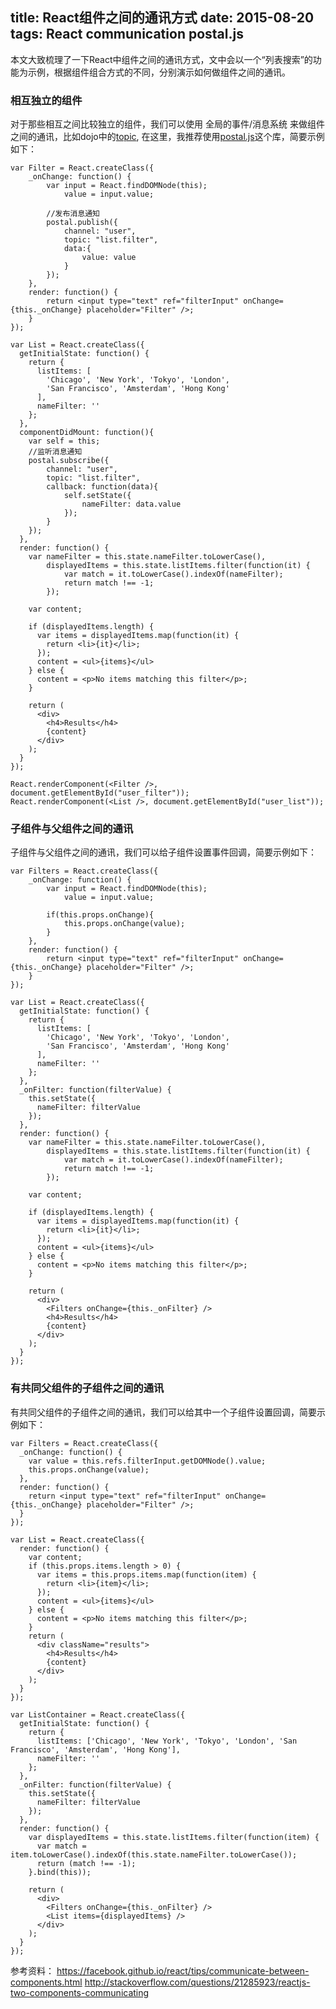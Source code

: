 title: React组件之间的通讯方式
date: 2015-08-20
tags: React communication postal.js
---

本文大致梳理了一下React中组件之间的通讯方式，文中会以一个“列表搜索”的功能为示例，根据组件组合方式的不同，分别演示如何做组件之间的通讯。

### 相互独立的组件
对于那些相互之间比较独立的组件，我们可以使用 全局的事件/消息系统 来做组件之间的通讯，比如dojo中的[topic](https://github.com/dojo/dojo/blob/master/topic.js "dojo/topic"), 在这里，我推荐使用[postal.js](https://github.com/postaljs/postal.js "postal.js")这个库，简要示例如下：

    var Filter = React.createClass({
        _onChange: function() {
            var input = React.findDOMNode(this);
                value = input.value;

            //发布消息通知
            postal.publish({
                channel: "user",
                topic: "list.filter",
                data:{
                    value: value
                }
            });
        },
        render: function() {
            return <input type="text" ref="filterInput" onChange={this._onChange} placeholder="Filter" />;
        }
    });

    var List = React.createClass({
      getInitialState: function() {
        return {
          listItems: [
            'Chicago', 'New York', 'Tokyo', 'London',
            'San Francisco', 'Amsterdam', 'Hong Kong'
          ],
          nameFilter: ''
        };
      },
      componentDidMount: function(){
        var self = this;
        //监听消息通知
        postal.subscribe({
            channel: "user",
            topic: "list.filter",
            callback: function(data){
                self.setState({
                    nameFilter: data.value
                });
            }
        });
      },
      render: function() {
        var nameFilter = this.state.nameFilter.toLowerCase(),
            displayedItems = this.state.listItems.filter(function(it) {
                var match = it.toLowerCase().indexOf(nameFilter);
                return match !== -1;
            });

        var content;

        if (displayedItems.length) {
          var items = displayedItems.map(function(it) {
            return <li>{it}</li>;
          });
          content = <ul>{items}</ul>
        } else {
          content = <p>No items matching this filter</p>;
        }

        return (
          <div>
            <h4>Results</h4>
            {content}
          </div>
        );
      }
    });

    React.renderComponent(<Filter />, document.getElementById("user_filter"));
    React.renderComponent(<List />, document.getElementById("user_list"));

### 子组件与父组件之间的通讯
子组件与父组件之间的通讯，我们可以给子组件设置事件回调，简要示例如下：

    var Filters = React.createClass({
        _onChange: function() {
            var input = React.findDOMNode(this);
                value = input.value;

            if(this.props.onChange){
                this.props.onChange(value);
            }
        },
        render: function() {
            return <input type="text" ref="filterInput" onChange={this._onChange} placeholder="Filter" />;
        }
    });

    var List = React.createClass({
      getInitialState: function() {
        return {
          listItems: [
            'Chicago', 'New York', 'Tokyo', 'London',
            'San Francisco', 'Amsterdam', 'Hong Kong'
          ],
          nameFilter: ''
        };
      },
      _onFilter: function(filterValue) {
        this.setState({
          nameFilter: filterValue
        });
      },
      render: function() {
        var nameFilter = this.state.nameFilter.toLowerCase(),
            displayedItems = this.state.listItems.filter(function(it) {
                var match = it.toLowerCase().indexOf(nameFilter);
                return match !== -1;
            });

        var content;

        if (displayedItems.length) {
          var items = displayedItems.map(function(it) {
            return <li>{it}</li>;
          });
          content = <ul>{items}</ul>
        } else {
          content = <p>No items matching this filter</p>;
        }

        return (
          <div>
            <Filters onChange={this._onFilter} />
            <h4>Results</h4>
            {content}
          </div>
        );
      }
    });



### 有共同父组件的子组件之间的通讯
有共同父组件的子组件之间的通讯，我们可以给其中一个子组件设置回调，简要示例如下：

    var Filters = React.createClass({
      _onChange: function() {
        var value = this.refs.filterInput.getDOMNode().value;
        this.props.onChange(value);
      },
      render: function() {
        return <input type="text" ref="filterInput" onChange={this._onChange} placeholder="Filter" />;
      }
    });

    var List = React.createClass({
      render: function() {
        var content;
        if (this.props.items.length > 0) {
          var items = this.props.items.map(function(item) {
            return <li>{item}</li>;
          });
          content = <ul>{items}</ul>
        } else {
          content = <p>No items matching this filter</p>;
        }
        return (
          <div className="results">
            <h4>Results</h4>
            {content}
          </div>
        );
      }
    });

    var ListContainer = React.createClass({
      getInitialState: function() {
        return {
          listItems: ['Chicago', 'New York', 'Tokyo', 'London', 'San Francisco', 'Amsterdam', 'Hong Kong'],
          nameFilter: ''
        };
      },
      _onFilter: function(filterValue) {
        this.setState({
          nameFilter: filterValue
        });
      },
      render: function() {
        var displayedItems = this.state.listItems.filter(function(item) {
          var match = item.toLowerCase().indexOf(this.state.nameFilter.toLowerCase());
          return (match !== -1);
        }.bind(this));

        return (
          <div>
            <Filters onChange={this._onFilter} />
            <List items={displayedItems} />
          </div>
        );
      }
    });

参考资料：
https://facebook.github.io/react/tips/communicate-between-components.html
http://stackoverflow.com/questions/21285923/reactjs-two-components-communicating